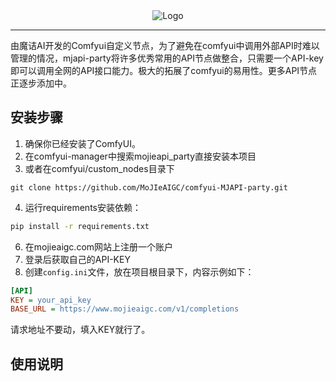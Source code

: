 <div style="text-align: center;">
    <img src="https://mojie.tos-cn-guangzhou.volces.com/nodes/gitlogo.svg" alt="Logo" style="max-width: 300px;">
</div>

***
  由魔诘AI开发的Comfyui自定义节点，为了避免在comfyui中调用外部API时难以管理的情况，mjapi-party将许多优秀常用的API节点做整合，只需要一个API-key即可以调用全网的API接口能力。极大的拓展了comfyui的易用性。更多API节点正逐步添加中。

## 安装步骤
1. 确保你已经安装了ComfyUI。
2. 在comfyui-manager中搜索mojieapi_party直接安装本项目
3. 或者在comfyui/custom_nodes目录下
```plaintext
git clone https://github.com/MoJIeAIGC/comfyui-MJAPI-party.git
```
4. 运行requirements安装依赖：
```bash
pip install -r requirements.txt
```
6. 在mojieaigc.com网站上注册一个账户
7. 登录后获取自己的API-KEY
8. 创建`config.ini`文件，放在项目根目录下，内容示例如下：
```ini
[API]
KEY = your_api_key
BASE_URL = https://www.mojieaigc.com/v1/completions
```
请求地址不要动，填入KEY就行了。

## 使用说明

